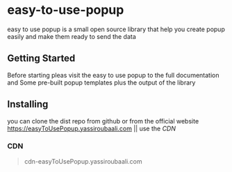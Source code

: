 # easy-to-use-popup

easy to use popup is a small open source library that help you create popup easily and make them ready to send the data

## Getting Started
Before starting pleas visit the easy to use popup to the full documentation and Some pre-built popup templates plus the output of the library

## Installing
you can clone the dist repo from github or from the official website https://easyToUsePopup.yassiroubaali.com  || use the *CDN*

### CDN
> cdn-easyToUsePopup.yassiroubaali.com